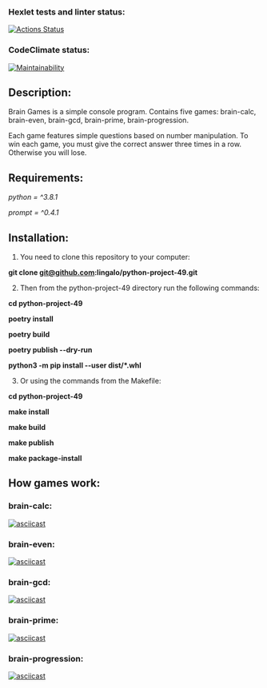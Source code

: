 ### Hexlet tests and linter status:
[![Actions Status](https://github.com/lingalo/python-project-49/workflows/hexlet-check/badge.svg)](https://github.com/lingalo/python-project-49/actions)
### CodeClimate status:
[![Maintainability](https://api.codeclimate.com/v1/badges/76750136bb353c1344d8/maintainability)](https://codeclimate.com/github/lingalo/python-project-49/maintainability)

## Description:
Brain Games is a simple console program. Contains five games: brain-calc, brain-even, brain-gcd, brain-prime, brain-progression.

Each game features simple questions based on number manipulation. To win each game, you must give the correct answer three times in a row. Otherwise you will lose.


## Requirements:

_python = ^3.8.1_

_prompt = ^0.4.1_


## Installation:
1. You need to clone this repository to your computer:

**git clone git@github.com:lingalo/python-project-49.git**

2. Then from the python-project-49 directory run the following commands:

**cd python-project-49**

**poetry install**

**poetry build**

**poetry publish --dry-run**

**python3 -m pip install --user dist/*.whl**

3. Or using the commands from the Makefile:

**cd python-project-49**

**make install**

**make build**

**make publish**

**make package-install** 


## How games work:
### brain-calc:
[![asciicast](https://asciinema.org/a/zUooYSY5ojoE2uHTnvtTIIZtx.svg)](https://asciinema.org/a/zUooYSY5ojoE2uHTnvtTIIZtx)
### brain-even:
[![asciicast](https://asciinema.org/a/9itMtqjGHS9EiGq8P3hc1WW02.svg)](https://asciinema.org/a/9itMtqjGHS9EiGq8P3hc1WW02)
### brain-gcd:
[![asciicast](https://asciinema.org/a/tJFne6Y6TEc03msm3imGzPbja.svg)](https://asciinema.org/a/tJFne6Y6TEc03msm3imGzPbja)
### brain-prime:
[![asciicast](https://asciinema.org/a/nQowgwQPIxL7GG5fubaJmoWtb.svg)](https://asciinema.org/a/nQowgwQPIxL7GG5fubaJmoWtb)
### brain-progression:
[![asciicast](https://asciinema.org/a/BdTV4ZoZDlfsJkeS9tkAi0dnE.svg)](https://asciinema.org/a/BdTV4ZoZDlfsJkeS9tkAi0dnE)
